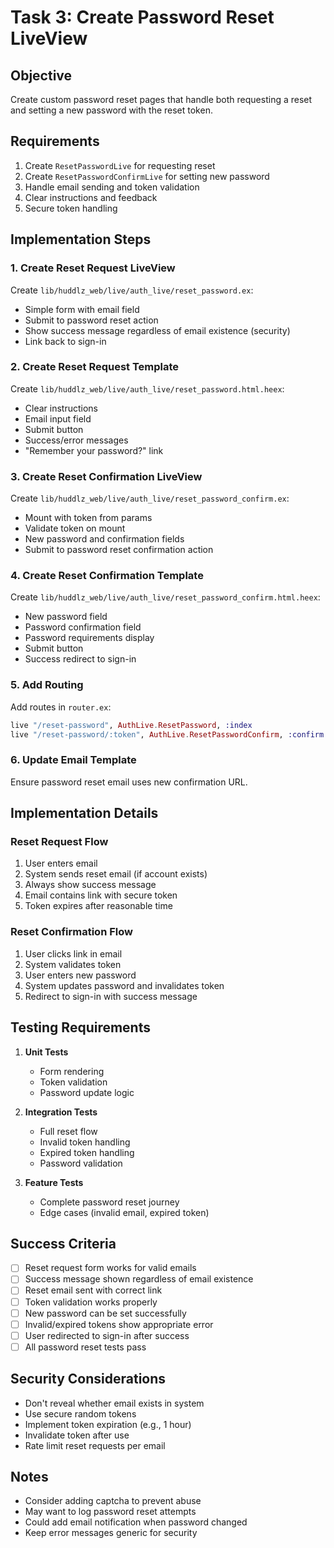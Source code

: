 # Task 3: Create Password Reset LiveView

## Objective

Create custom password reset pages that handle both requesting a reset and setting a new password with the reset token.

## Requirements

1. Create `ResetPasswordLive` for requesting reset
2. Create `ResetPasswordConfirmLive` for setting new password
3. Handle email sending and token validation
4. Clear instructions and feedback
5. Secure token handling

## Implementation Steps

### 1. Create Reset Request LiveView

Create `lib/huddlz_web/live/auth_live/reset_password.ex`:
- Simple form with email field
- Submit to password reset action
- Show success message regardless of email existence (security)
- Link back to sign-in

### 2. Create Reset Request Template

Create `lib/huddlz_web/live/auth_live/reset_password.html.heex`:
- Clear instructions
- Email input field
- Submit button
- Success/error messages
- "Remember your password?" link

### 3. Create Reset Confirmation LiveView

Create `lib/huddlz_web/live/auth_live/reset_password_confirm.ex`:
- Mount with token from params
- Validate token on mount
- New password and confirmation fields
- Submit to password reset confirmation action

### 4. Create Reset Confirmation Template

Create `lib/huddlz_web/live/auth_live/reset_password_confirm.html.heex`:
- New password field
- Password confirmation field
- Password requirements display
- Submit button
- Success redirect to sign-in

### 5. Add Routing

Add routes in `router.ex`:
```elixir
live "/reset-password", AuthLive.ResetPassword, :index
live "/reset-password/:token", AuthLive.ResetPasswordConfirm, :confirm
```

### 6. Update Email Template

Ensure password reset email uses new confirmation URL.

## Implementation Details

### Reset Request Flow

1. User enters email
2. System sends reset email (if account exists)
3. Always show success message
4. Email contains link with secure token
5. Token expires after reasonable time

### Reset Confirmation Flow

1. User clicks link in email
2. System validates token
3. User enters new password
4. System updates password and invalidates token
5. Redirect to sign-in with success message

## Testing Requirements

1. **Unit Tests**
   - Form rendering
   - Token validation
   - Password update logic

2. **Integration Tests**
   - Full reset flow
   - Invalid token handling
   - Expired token handling
   - Password validation

3. **Feature Tests**
   - Complete password reset journey
   - Edge cases (invalid email, expired token)

## Success Criteria

- [ ] Reset request form works for valid emails
- [ ] Success message shown regardless of email existence
- [ ] Reset email sent with correct link
- [ ] Token validation works properly
- [ ] New password can be set successfully
- [ ] Invalid/expired tokens show appropriate error
- [ ] User redirected to sign-in after success
- [ ] All password reset tests pass

## Security Considerations

- Don't reveal whether email exists in system
- Use secure random tokens
- Implement token expiration (e.g., 1 hour)
- Invalidate token after use
- Rate limit reset requests per email

## Notes

- Consider adding captcha to prevent abuse
- May want to log password reset attempts
- Could add email notification when password changed
- Keep error messages generic for security